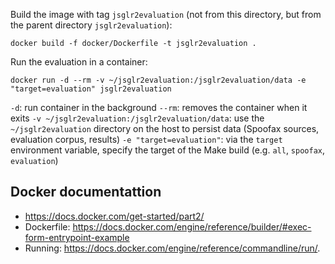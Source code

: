 
Build the image with tag `jsglr2evaluation` (not from this directory, but from the parent directory `jsglr2evaluation`):

```
docker build -f docker/Dockerfile -t jsglr2evaluation .
```

Run the evaluation in a container:

```
docker run -d --rm -v ~/jsglr2evaluation:/jsglr2evaluation/data -e "target=evaluation" jsglr2evaluation
```

`-d`: run container in the background
`--rm`: removes the container when it exits
`-v ~/jsglr2evaluation:/jsglr2evaluation/data`: use the `~/jsglr2evaluation` directory on the host to persist data (Spoofax sources, evaluation corpus, results)
`-e "target=evaluation"`: via the `target` environment variable, specify the target of the Make build (e.g. `all`, `spoofax`, `evaluation`)

## Docker documentattion

- https://docs.docker.com/get-started/part2/
- Dockerfile: https://docs.docker.com/engine/reference/builder/#exec-form-entrypoint-example
- Running: https://docs.docker.com/engine/reference/commandline/run/.
